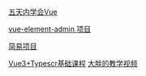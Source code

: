 [五天内学会Vue](https://segmentfault.com/a/1190000022829660)

[vue-element-admin 项目](https://panjiachen.gitee.io/vue-element-admin-site/zh/guide/#browsers-support)

[简易项目](https://github.com/PanJiaChen/vue-admin-template/blob/master/README-zh.md)

[Vue3+Typescr基础课程](https://jspang.com/detailed?id=64)  [大胖的教学视频](https://www.bilibili.com/video/BV1L5411j7vj?zw)

